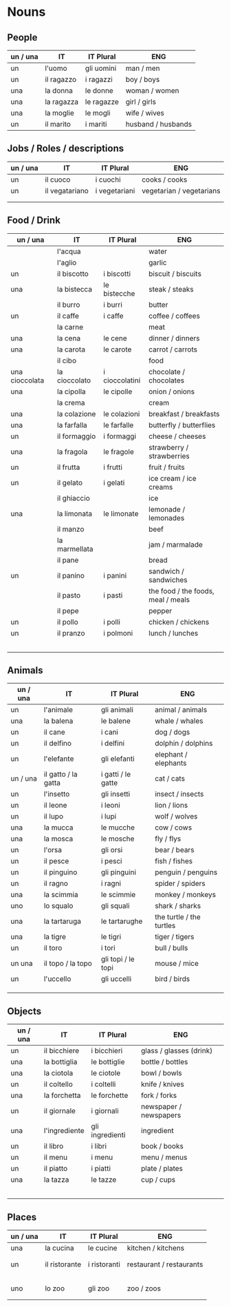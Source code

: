 # Nouns

## People

| un / una | IT | IT Plural | ENG |
| --- | --- | --- | --- |
| un | l'uomo | gli uomini | man / men |
| un | il ragazzo | i ragazzi | boy / boys |
| una | la donna | le donne | woman / women |
| una | la ragazza | le ragazze | girl / girls |
| una | la moglie | le mogli | wife / wives |
| un | il marito | i mariti | husband / husbands |

## Jobs / Roles / descriptions

| un / una | IT | IT Plural | ENG |
| --- | --- | --- | --- |
| un | il cuoco | i cuochi | cooks / cooks |
| un | il vegatariano | i vegetariani | vegetarian / vegetarians |
|  |  |  |  |
|  |  |  |  |

## Food / Drink

| un / una | IT | IT Plural | ENG |
| --- | --- | --- | --- |
|  | l'acqua |  | water |
|  | l'aglio |  | garlic |
| un | il biscotto | i biscotti | biscuit / biscuits |
| una | la bistecca | le bistecche | steak / steaks |
|  | il burro | i burri | butter |
| un | il caffe | i caffe | coffee / coffees |
|  | la carne |  | meat |
| una | la cena | le cene | dinner / dinners |
| una | la carota | le carote | carrot / carrots |
|  | il cibo |  | food |
| una cioccolata | la cioccolato | i cioccolatini | chocolate / chocolates |
| una | la cipolla | le cipolle | onion / onions |
|  | la crema |  | cream |
| una | la colazione | le colazioni | breakfast / breakfasts |
| una | la farfalla | le farfalle | butterfly / butterflies |
| un | il formaggio | i formaggi | cheese / cheeses |
| una | la fragola | le fragole | strawberry / strawberries |
| un | il frutta | i frutti | fruit / fruits |
| un | il gelato | i gelati | ice cream / ice creams |
|  | il ghiaccio |  | ice |
| una | la limonata | le limonate | lemonade / lemonades |
|  | il manzo |  | beef |
|  | la marmellata |  | jam / marmalade |
|  | il pane |  | bread |
| un | il panino | i panini | sandwich / sandwiches |
|  | il pasto | i pasti | the food / the foods, meal / meals |
|  | il pepe |  | pepper |
| un | il pollo | i polli | chicken / chickens |
| un | il pranzo | i polmoni | lunch / lunches |
|  |  |  |  |
|  |  |  |  |
|  |  |  |  |
|  |  |  |  |
|  |  |  |  |

## Animals

| un / una | IT | IT Plural | ENG |
|---|---|---|---|
| un | l'animale | gli animali | animal / animals |
| una | la balena | le balene | whale / whales |
| un | il cane | i cani | dog / dogs |
| un | il delfino | i delfini | dolphin / dolphins |
| un | l'elefante | gli elefanti | elephant / elephants |
| un / una | il gatto / la gatta | i gatti / le gatte | cat / cats |
| un | l'insetto | gli insetti | insect / insects |
| un | il leone | i leoni | lion / lions |
| un | il lupo | i lupi | wolf / wolves |
| una | la mucca | le mucche | cow / cows |
| una | la mosca | le mosche | fly / flys |
| un | l'orsa | gli orsi | bear / bears |
| un | il pesce | i pesci | fish / fishes |
| un | il pinguino | gli pinguini | penguin / penguins |
| un | il ragno | i ragni | spider / spiders |
| una | la scimmia | le scimmie | monkey / monkeys |
| uno | lo squalo | gli squali | shark / sharks |
| una | la tartaruga | le tartarughe | the turtle / the turtles |
| una | la tigre | le tigri | tiger / tigers |
| un | il toro | i tori | bull / bulls |
| un una | il topo / la topo | gli topi / le topi | mouse / mice |
| un | l'uccello | gli uccelli | bird / birds |
|  |  |  |  |
|  |  |  |  |
|  |  |  |  |

## Objects

| un / una | IT | IT Plural | ENG |
| --- | --- | --- | --- |
| un | il bicchiere | i bicchieri | glass / glasses (drink) |
| una | la bottiglia | le bottiglie | bottle / bottles |
| una | la ciotola | le ciotole | bowl / bowls |
| un | il coltello | i coltelli | knife / knives |
| una | la forchetta | le forchette | fork / forks |
| un | il giornale | i giornali | newspaper / newspapers |
| una | l'ingrediente | gli ingredienti | ingredient |
| un | il libro | i libri | book / books |
| un | il menu | i menu | menu / menus |
| un | il piatto | i piatti | plate / plates |
| una | la tazza | le tazze | cup / cups |
|  |  |  |  |
|  |  |  |  |
|  |  |  |  |
|  |  |  |  |
|  |  |  |  |


## Places  
| un / una | IT | IT Plural | ENG |
| --- | --- | --- | --- |
| una | la cucina | le cucine | kitchen / kitchens |
|  |  |  |  |
|  |  |  |  |
| un | il ristorante | i ristoranti | restaurant / restaurants |
|  |  |  |  |
|  |  |  |  |
|  |  |  |  |
|  |  |  |  |
|  |  |  |  |
| uno | lo zoo | gli zoo | zoo / zoos |
|  |  |  |  |
|  |  |  |  |